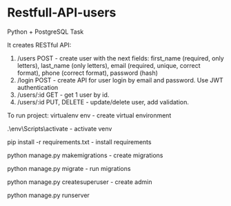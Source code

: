 # Restfull-API-users
Python + PostgreSQL Task

It creates RESTful API:
1. /users POST - create user with the next fields: first_name (required, only letters),
last_name (only letters), email (required, unique, correct format), phone (correct format),
password (hash)
2. /login POST - create API for user login by email and password. Use JWT authentication
3. /users/:id GET - get 1 user by id.
4. /users/:id PUT, DELETE - update/delete user, add validation.

To run project:
virtualenv env - create virtual environment

.\env\Scripts\activate - activate venv

pip install -r requirements.txt - install requirements

python manage.py makemigrations - create migrations

python manage.py migrate - run migrations

python manage.py createsuperuser - create admin

python manage.py runserver
